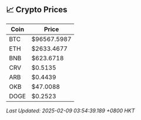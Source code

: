 ## 📈 Crypto Prices

| Coin | Price |
| ---- | ----- |
| BTC | $96567.5987 |
| ETH | $2633.4677 |
| BNB | $623.6718 |
| CRV | $0.5135 |
| ARB | $0.4439 |
| OKB | $47.0088 |
| DOGE | $0.2523 |

_Last Updated: 2025-02-09 03:54:39.189 +0800 HKT_